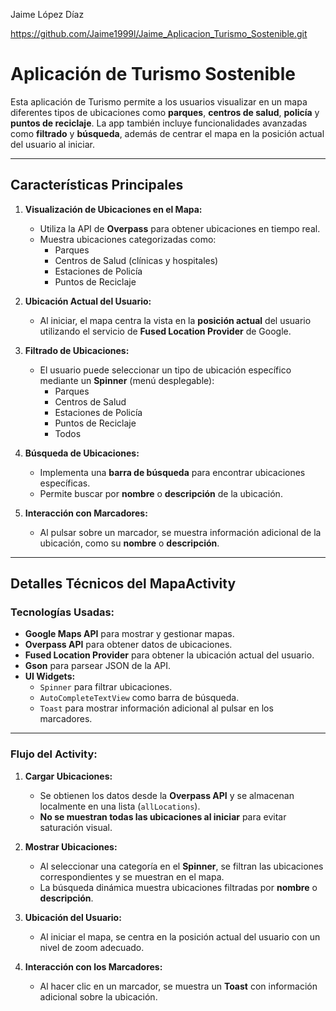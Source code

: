 Jaime López Díaz

https://github.com/Jaime1999l/Jaime_Aplicacion_Turismo_Sostenible.git

# Aplicación de Turismo Sostenible

Esta aplicación de Turismo permite a los usuarios visualizar en un mapa diferentes tipos de ubicaciones como **parques**, **centros de salud**, **policía** y **puntos de reciclaje**. La app también incluye funcionalidades avanzadas como **filtrado** y **búsqueda**, además de centrar el mapa en la posición actual del usuario al iniciar.

---

## **Características Principales**

1. **Visualización de Ubicaciones en el Mapa:**
   - Utiliza la API de **Overpass** para obtener ubicaciones en tiempo real.
   - Muestra ubicaciones categorizadas como:
     - Parques
     - Centros de Salud (clínicas y hospitales)
     - Estaciones de Policía
     - Puntos de Reciclaje

2. **Ubicación Actual del Usuario:**
   - Al iniciar, el mapa centra la vista en la **posición actual** del usuario utilizando el servicio de **Fused Location Provider** de Google.

3. **Filtrado de Ubicaciones:**
   - El usuario puede seleccionar un tipo de ubicación específico mediante un **Spinner** (menú desplegable):
     - Parques
     - Centros de Salud
     - Estaciones de Policía
     - Puntos de Reciclaje
     - Todos

4. **Búsqueda de Ubicaciones:**
   - Implementa una **barra de búsqueda** para encontrar ubicaciones específicas.
   - Permite buscar por **nombre** o **descripción** de la ubicación.

5. **Interacción con Marcadores:**
   - Al pulsar sobre un marcador, se muestra información adicional de la ubicación, como su **nombre** o **descripción**.

---

## **Detalles Técnicos del MapaActivity**

### **Tecnologías Usadas:**
- **Google Maps API** para mostrar y gestionar mapas.
- **Overpass API** para obtener datos de ubicaciones.
- **Fused Location Provider** para obtener la ubicación actual del usuario.
- **Gson** para parsear JSON de la API.
- **UI Widgets:**
   - `Spinner` para filtrar ubicaciones.
   - `AutoCompleteTextView` como barra de búsqueda.
   - `Toast` para mostrar información adicional al pulsar en los marcadores.

---

### **Flujo del Activity:**
1. **Cargar Ubicaciones:**
   - Se obtienen los datos desde la **Overpass API** y se almacenan localmente en una lista (`allLocations`).
   - **No se muestran todas las ubicaciones al iniciar** para evitar saturación visual.

2. **Mostrar Ubicaciones:**
   - Al seleccionar una categoría en el **Spinner**, se filtran las ubicaciones correspondientes y se muestran en el mapa.
   - La búsqueda dinámica muestra ubicaciones filtradas por **nombre** o **descripción**.

3. **Ubicación del Usuario:**
   - Al iniciar el mapa, se centra en la posición actual del usuario con un nivel de zoom adecuado.

4. **Interacción con los Marcadores:**
   - Al hacer clic en un marcador, se muestra un **Toast** con información adicional sobre la ubicación.
